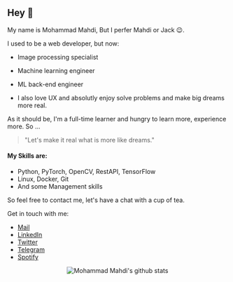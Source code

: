 
## Hey 👋

My name is Mohammad Mahdi, But I perfer Mahdi or Jack :wink:.

I used to be a web developer, but now:
- Image processing specialist
- Machine learning engineer
- ML back-end engineer

- I also love UX and absolutly enjoy solve problems and make big dreams more real.

As it should be, I'm a full-time learner and hungry to learn more, experience more. So ...

> "Let's make it real what is more like dreams."

#### My Skills are:
 - Python, PyTorch, OpenCV, RestAPI, TensorFlow
 - Linux, Docker, Git
 - And some Management skills

So feel free to contact me, let's have a chat with a cup of tea. 

Get in touch with me: 
- [Mail](mailto:9259samei@gmail.com) 
- [LinkedIn](https://www.linkedin.com/in/msameim181/)
- [Twitter](https://twitter.com/msameim181)
- [Telegram](https://t.me/Msameim181)
- [Spotify](https://open.spotify.com/user/mohmahsamei7899)


<p align="center"> 
  <img src="https://github-readme-stats.vercel.app/api?username=msameim181&theme=github_dark&count_private=true&show_icons=true&hide_rank=false" alt="Mohammad Mahdi's github stats" /> <br/>
  
  <!-- <img src="https://github-readme-stats.vercel.app/api/top-langs?username=msameim181&theme=github_dark&hide=html&layout=compact&line_height=51&langs_count=9&exclude_repo=comp426,Redventures-Movie-Quotes&card_width=445" alt="Mohammad Mahdi's Top Langs" />
</p> -->
